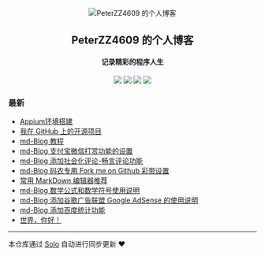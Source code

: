 <p align="center"><img alt="PeterZZ4609 的个人博客" src="https://static.b3log.org/images/brand/solo-32.png"></p><h2 align="center">
PeterZZ4609 的个人博客
</h2>

<h4 align="center">记录精彩的程序人生</h4>
<p align="center"><a title="PeterZZ4609 的个人博客" target="_blank" href="https://github.com/PeterZZ4609/solo-blog"><img src="https://img.shields.io/github/last-commit/PeterZZ4609/solo-blog.svg?style=flat-square&color=FF9900"></a>
<a title="GitHub repo size in bytes" target="_blank" href="https://github.com/PeterZZ4609/solo-blog"><img src="https://img.shields.io/github/repo-size/PeterZZ4609/solo-blog.svg?style=flat-square"></a>
<a title="Solo Version" target="_blank" href="https://github.com/b3log/solo/releases"><img src="https://img.shields.io/badge/solo-3.6.6-f1e05a.svg?style=flat-square&color=blueviolet"></a>
<a title="Hits" target="_blank" href="https://github.com/b3log/hits"><img src="https://hits.b3log.org/PeterZZ4609/solo-blog.svg"></a></p>

### 最新

* [Appium环境搭建](https://solo.peterzhang.top/articles/2019/11/10/1573334728704.html)
* [我在 GitHub 上的开源项目](https://solo.peterzhang.top/my-github-repos)
* [md-Blog 教程](https://solo.peterzhang.top/articles/2019/11/10/1573330410139.html)
* [md-Blog 支付宝微信打赏功能的设置](https://solo.peterzhang.top/articles/2019/11/10/1573330409854.html)
* [md-Blog 添加社会化评论-畅言评论功能](https://solo.peterzhang.top/articles/2019/11/10/1573330409632.html)
* [md-Blog 码农专用 Fork me on Github 彩带设置](https://solo.peterzhang.top/articles/2019/11/10/1573330409350.html)
* [常用 MarkDown 编辑器推荐](https://solo.peterzhang.top/articles/2019/11/10/1573330409078.html)
* [md-Blog 数学公式和数学符号使用说明](https://solo.peterzhang.top/articles/2019/11/10/1573330408765.html)
* [md-Blog 添加谷歌广告联盟 Google AdSense 的使用说明](https://solo.peterzhang.top/articles/2019/11/10/1573330408371.html)
* [md-Blog 添加百度统计功能](https://solo.peterzhang.top/articles/2019/11/10/1573330408068.html)
* [世界，你好！](https://solo.peterzhang.top/hello-solo)



---

本仓库通过 [Solo](https://github.com/b3log/solo) 自动进行同步更新 ❤️ 